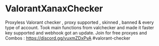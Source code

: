 # ValorantXanaxChecker
Proxyless Valorant checker , proxy supported , skinned , banned &amp; every type of account. Took main functions from valchecker and made it faster key supported and webhook got an update.
Join for free proxyes and Combos : https://discord.gg/vuxmZDxPvA
#valorant-checker
